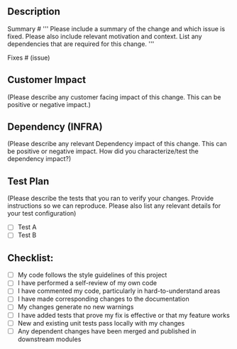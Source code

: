 ## Description

Summary #
'''
Please include a summary of the change and which issue is fixed. Please also include relevant motivation and context. List any dependencies that are required for this change.
'''

Fixes # (issue)

## Customer Impact

(Please describe any customer facing impact of this change. This can be positive or negative impact.)

## Dependency (INFRA)

(Please describe any relevant Dependency impact of this change. This can be positive or negative impact. How did you characterize/test the dependency impact?)

## Test Plan

(Please describe the tests that you ran to verify your changes. Provide instructions so we can reproduce. Please also list any relevant details for your test configuration)

- [ ] Test A
- [ ] Test B

## Checklist:

- [ ] My code follows the style guidelines of this project
- [ ] I have performed a self-review of my own code
- [ ] I have commented my code, particularly in hard-to-understand areas
- [ ] I have made corresponding changes to the documentation
- [ ] My changes generate no new warnings
- [ ] I have added tests that prove my fix is effective or that my feature works
- [ ] New and existing unit tests pass locally with my changes
- [ ] Any dependent changes have been merged and published in downstream modules
